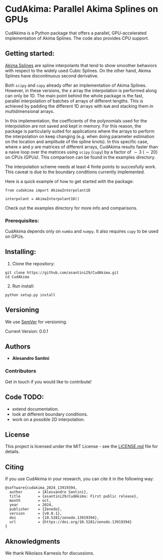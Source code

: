 # CudAkima: Parallel Akima Splines on GPUs

CudAkima is a Python package that offers a parallel, GPU-accelerated implementation of Akima Splines. The code also provides CPU support. 

## Getting started:

[Akima Splines](https://en.wikipedia.org/wiki/Akima_spline) are spline interpolants that tend to show smoother behaviors with respect to the widely used Cubic Splines. On the other hand, Akima Splines have discontinuous second derivative.

Both `scipy` and `cupy` already offer an implementation of Akima Splines. However, in these versions, the $x$ array the interpolation is performed along can only be 1D. The main point behind the whole package is the fast, parallel interpolation of batches of arrays of different lengths. This is achieved by padding the different 1D arrays with `NaN` and stacking them in multidimensional arrays.

In this implementation, the coefficients of the polynomials used for the interpolation are not saved and kept in memory. For this reason, the package is particularly suited for applications where the arrays to perform the interpolation on keep changing (e.g. when doing parameter estimation on the location and amplitude of the spline knots). In this specific case, where $x$ and $y$ are matrices of different arrays, CudAkima results faster than a naive loop over the matrices using `scipy` (`cupy`) by a factor of $\sim 3$ ($\sim 20$) on CPUs (GPUs). This comparison can be found in the examples directory.

The interpolation scheme needs at least 4 finite points to succesfully work. This caveat is due to the boundary conditions currently implemented.

 Here is a quick example of how to get started with the package:
```
from cudakima import AkimaInterpolant1D

interpolant = AkimaInterpolant1D()
```
Check out the examples directory for more info and comparisons.

### Prerequisites:

CudAkima depends only on `numba` and `numpy`. It also requires `cupy` to be used on GPUs.

## Installing:
1. Clone the repository:
 ```
 git clone https://github.com/asantini29/CudAkima.git
 cd CudAkima
 ```
2. Run install:
 ```
 python setup.py install
 ```

## Versioning

We use [SemVer](http://semver.org/) for versioning. 

Current Version: 0.0.1

## Authors

* **Alesandro Santini**

### Contributors

Get in touch if you would like to contribute!

## Code TODO:
* extend documentation.
* look at different boundary conditions.
* work on a possible 2D interpolation.

## License

This project is licensed under the MIT License - see the [LICENSE.md](LICENSE) file for details.

## Citing

If you use CudAkima in your research, you can cite it in the following way:

```
@software{cudakima_2024_13919394,
  author       = {Alessandro Santini},
  title        = {asantini29/CudAkima: First public release},
  month        = oct,
  year         = 2024,
  publisher    = {Zenodo},
  version      = {v0.0.1},
  doi          = {10.5281/zenodo.13919394},
  url          = {https://doi.org/10.5281/zenodo.13919394}
}
```

## Aknowledgments
We thank Nikolaos Karnesis for discussions.
